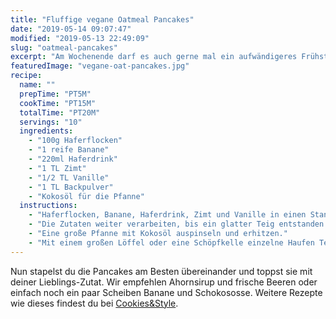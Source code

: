 ```yaml
---
title: "Fluffige vegane Oatmeal Pancakes"
date: "2019-05-14 09:07:47"
modified: "2019-05-13 22:49:09"
slug: "oatmeal-pancakes"
excerpt: "Am Wochenende darf es auch gerne mal ein aufwändigeres Frühstück sein. Muss aber gar nicht, denn mit unseren fluffigen Haferflocken Pancakes bist du ruckizucki im Frühstückshimmel. "
featuredImage: "vegane-oat-pancakes.jpg"
recipe:
  name: ""
  prepTime: "PT5M"
  cookTime: "PT15M"
  totalTime: "PT20M"
  servings: "10"
  ingredients:
    - "100g Haferflocken"
    - "1 reife Banane"
    - "220ml Haferdrink"
    - "1 TL Zimt"
    - "1/2 TL Vanille"
    - "1 TL Backpulver"
    - "Kokosöl für die Pfanne"
  instructions:
    - "Haferflocken, Banane, Haferdrink, Zimt und Vanille in einen Standmixer füllen und alles gut aufmixen. Dann noch das Backpulver unterheben."
    - "Die Zutaten weiter verarbeiten, bis ein glatter Teig entstanden ist."
    - "Eine große Pfanne mit Kokosöl auspinseln und erhitzen."
    - "Mit einem großen Löffel oder eine Schöpfkelle einzelne Haufen Teig in die Pfanne setzen und von beiden Seiten 3-5 Minuten rausbacken, bis sie golden gelb geworden sind."
---
```


Nun stapelst du die Pancakes am Besten übereinander und toppst sie mit deiner Lieblings-Zutat. Wir empfehlen Ahornsirup und frische Beeren oder einfach noch ein paar Scheiben Banane und Schokososse. Weitere Rezepte wie dieses findest du bei [Cookies&Style](https://cookiesandstyle.at).